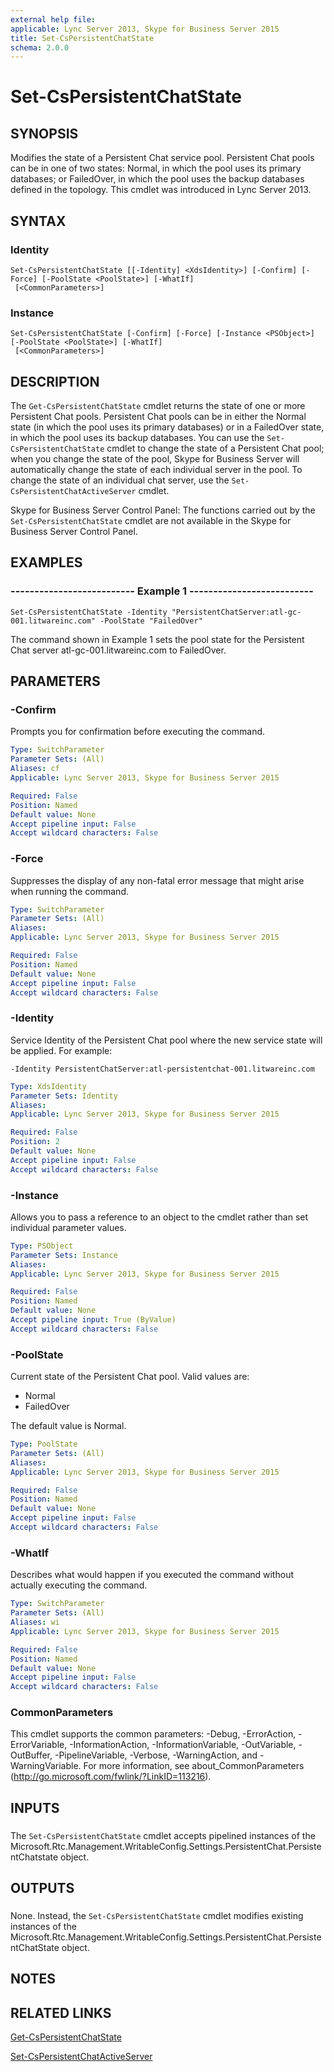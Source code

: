 ```yaml
---
external help file: 
applicable: Lync Server 2013, Skype for Business Server 2015
title: Set-CsPersistentChatState
schema: 2.0.0
---
```


# Set-CsPersistentChatState

## SYNOPSIS
Modifies the state of a Persistent Chat service pool.
Persistent Chat pools can be in one of two states: Normal, in which the pool uses its primary databases; or FailedOver, in which the pool uses the backup databases defined in the topology.
This cmdlet was introduced in Lync Server 2013.


## SYNTAX

### Identity
```
Set-CsPersistentChatState [[-Identity] <XdsIdentity>] [-Confirm] [-Force] [-PoolState <PoolState>] [-WhatIf]
 [<CommonParameters>]
```

### Instance
```
Set-CsPersistentChatState [-Confirm] [-Force] [-Instance <PSObject>] [-PoolState <PoolState>] [-WhatIf]
 [<CommonParameters>]
```

## DESCRIPTION
The `Get-CsPersistentChatState` cmdlet returns the state of one or more Persistent Chat pools.
Persistent Chat pools can be in either the Normal state (in which the pool uses its primary databases) or in a FailedOver state, in which the pool uses its backup databases.
You can use the `Set-CsPersistentChatState` cmdlet to change the state of a Persistent Chat pool; when you change the state of the pool, Skype for Business Server will automatically change the state of each individual server in the pool.
To change the state of an individual chat server, use the `Set-CsPersistentChatActiveServer` cmdlet.

Skype for Business Server Control Panel: The functions carried out by the `Set-CsPersistentChatState` cmdlet are not available in the Skype for Business Server Control Panel.


## EXAMPLES

### -------------------------- Example 1 --------------------------
```
Set-CsPersistentChatState -Identity "PersistentChatServer:atl-gc-001.litwareinc.com" -PoolState "FailedOver"
```

The command shown in Example 1 sets the pool state for the Persistent Chat server atl-gc-001.litwareinc.com to FailedOver.


## PARAMETERS

### -Confirm
Prompts you for confirmation before executing the command.

```yaml
Type: SwitchParameter
Parameter Sets: (All)
Aliases: cf
Applicable: Lync Server 2013, Skype for Business Server 2015

Required: False
Position: Named
Default value: None
Accept pipeline input: False
Accept wildcard characters: False
```

### -Force
Suppresses the display of any non-fatal error message that might arise when running the command.

```yaml
Type: SwitchParameter
Parameter Sets: (All)
Aliases: 
Applicable: Lync Server 2013, Skype for Business Server 2015

Required: False
Position: Named
Default value: None
Accept pipeline input: False
Accept wildcard characters: False
```

### -Identity
Service Identity of the Persistent Chat pool where the new service state will be applied.
For example:

`-Identity PersistentChatServer:atl-persistentchat-001.litwareinc.com`

```yaml
Type: XdsIdentity
Parameter Sets: Identity
Aliases: 
Applicable: Lync Server 2013, Skype for Business Server 2015

Required: False
Position: 2
Default value: None
Accept pipeline input: False
Accept wildcard characters: False
```

### -Instance
Allows you to pass a reference to an object to the cmdlet rather than set individual parameter values.

```yaml
Type: PSObject
Parameter Sets: Instance
Aliases: 
Applicable: Lync Server 2013, Skype for Business Server 2015

Required: False
Position: Named
Default value: None
Accept pipeline input: True (ByValue)
Accept wildcard characters: False
```

### -PoolState
Current state of the Persistent Chat pool.
Valid values are:

* Normal
* FailedOver

The default value is Normal.

```yaml
Type: PoolState
Parameter Sets: (All)
Aliases: 
Applicable: Lync Server 2013, Skype for Business Server 2015

Required: False
Position: Named
Default value: None
Accept pipeline input: False
Accept wildcard characters: False
```

### -WhatIf
Describes what would happen if you executed the command without actually executing the command.

```yaml
Type: SwitchParameter
Parameter Sets: (All)
Aliases: wi
Applicable: Lync Server 2013, Skype for Business Server 2015

Required: False
Position: Named
Default value: None
Accept pipeline input: False
Accept wildcard characters: False
```

### CommonParameters
This cmdlet supports the common parameters: -Debug, -ErrorAction, -ErrorVariable, -InformationAction, -InformationVariable, -OutVariable, -OutBuffer, -PipelineVariable, -Verbose, -WarningAction, and -WarningVariable. For more information, see about_CommonParameters (http://go.microsoft.com/fwlink/?LinkID=113216).

## INPUTS

###  
The `Set-CsPersistentChatState` cmdlet accepts pipelined instances of the Microsoft.Rtc.Management.WritableConfig.Settings.PersistentChat.PersistentChatstate object.

## OUTPUTS

###  
None.
Instead, the `Set-CsPersistentChatState` cmdlet modifies existing instances of the Microsoft.Rtc.Management.WritableConfig.Settings.PersistentChat.PersistentChatState object.

## NOTES

## RELATED LINKS

[Get-CsPersistentChatState](Get-CsPersistentChatState.md)

[Set-CsPersistentChatActiveServer](Set-CsPersistentChatActiveServer.md)
